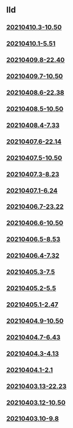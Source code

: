 ## lld

### [20210410.3-10.50](20210410.3-10.50/index.md)
### [20210410.1-5.51](20210410.1-5.51/index.md)
### [20210409.8-22.40](20210409.8-22.40/index.md)
### [20210409.7-10.50](20210409.7-10.50/index.md)
### [20210408.6-22.38](20210408.6-22.38/index.md)
### [20210408.5-10.50](20210408.5-10.50/index.md)
### [20210408.4-7.33](20210408.4-7.33/index.md)
### [20210407.6-22.14](20210407.6-22.14/index.md)
### [20210407.5-10.50](20210407.5-10.50/index.md)
### [20210407.3-8.23](20210407.3-8.23/index.md)
### [20210407.1-6.24](20210407.1-6.24/index.md)
### [20210406.7-23.22](20210406.7-23.22/index.md)
### [20210406.6-10.50](20210406.6-10.50/index.md)
### [20210406.5-8.53](20210406.5-8.53/index.md)
### [20210406.4-7.32](20210406.4-7.32/index.md)
### [20210405.3-7.5](20210405.3-7.5/index.md)
### [20210405.2-5.5](20210405.2-5.5/index.md)
### [20210405.1-2.47](20210405.1-2.47/index.md)
### [20210404.9-10.50](20210404.9-10.50/index.md)
### [20210404.7-6.43](20210404.7-6.43/index.md)
### [20210404.3-4.13](20210404.3-4.13/index.md)
### [20210404.1-2.1](20210404.1-2.1/index.md)
### [20210403.13-22.23](20210403.13-22.23/index.md)
### [20210403.12-10.50](20210403.12-10.50/index.md)
### [20210403.10-9.8](20210403.10-9.8/index.md)

